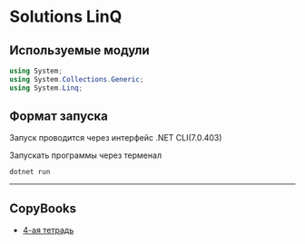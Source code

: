 # Solutions LinQ

## Используемые модули

```c#
using System;
using System.Collections.Generic;
using System.Linq;
 ```

## Формат запуска

Запуск проводится через интерфейс <a ref="https://learn.microsoft.com/ru-ru/dotnet/core/tools">.NET CLI(7.0.403)</a>

Запускать программы через терменал

```dotnet run```

---

## CopyBooks

- [4-ая тетрадь](readme_files/CopyBook4.md)
